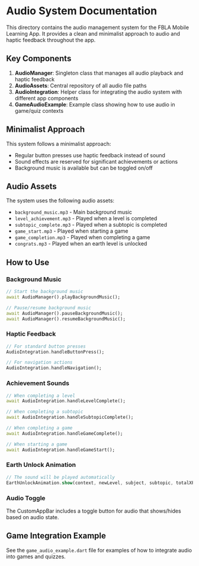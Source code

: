 # Audio System Documentation

This directory contains the audio management system for the FBLA Mobile Learning App. It provides a clean and minimalist approach to audio and haptic feedback throughout the app.

## Key Components

1. **AudioManager**: Singleton class that manages all audio playback and haptic feedback
2. **AudioAssets**: Central repository of all audio file paths
3. **AudioIntegration**: Helper class for integrating the audio system with different app components
4. **GameAudioExample**: Example class showing how to use audio in game/quiz contexts

## Minimalist Approach

This system follows a minimalist approach:
- Regular button presses use haptic feedback instead of sound
- Sound effects are reserved for significant achievements or actions
- Background music is available but can be toggled on/off

## Audio Assets

The system uses the following audio assets:
- `background_music.mp3` - Main background music
- `level_achievement.mp3` - Played when a level is completed
- `subtopic_complete.mp3` - Played when a subtopic is completed
- `game_start.mp3` - Played when starting a game
- `game_completion.mp3` - Played when completing a game
- `congrats.mp3` - Played when an earth level is unlocked

## How to Use

### Background Music

```dart
// Start the background music
await AudioManager().playBackgroundMusic();

// Pause/resume background music
await AudioManager().pauseBackgroundMusic();
await AudioManager().resumeBackgroundMusic();
```

### Haptic Feedback

```dart
// For standard button presses
AudioIntegration.handleButtonPress();

// For navigation actions
AudioIntegration.handleNavigation();
```

### Achievement Sounds

```dart
// When completing a level
await AudioIntegration.handleLevelComplete();

// When completing a subtopic
await AudioIntegration.handleSubtopicComplete();

// When completing a game
await AudioIntegration.handleGameComplete();

// When starting a game
await AudioIntegration.handleGameStart();
```

### Earth Unlock Animation

```dart
// The sound will be played automatically
EarthUnlockAnimation.show(context, newLevel, subject, subtopic, totalXP);
```

### Audio Toggle

The CustomAppBar includes a toggle button for audio that shows/hides based on audio state.

## Game Integration Example

See the `game_audio_example.dart` file for examples of how to integrate audio into games and quizzes. 